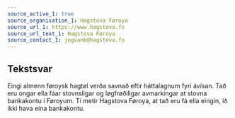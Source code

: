 ```yaml
---
source_active_1: true
source_organisation_1: Hagstova Føroya
source_url_1: https://www.hagstova.fo
source_url_text_1: Hagstova Føroya
source_contact_1: jogvanb@hagstova.fo
---
```

## Tekstsvar  
Eingi almenn føroysk hagtøl verða savnað eftir háttalagnum fyri ávísan. Tað eru ongar ella fáar stovnsligar og løgfrøðiligar avmarkingar at stovna bankakontu í Føroyum. Tí metir Hagstova Føroya, at tað eru fá ella eingin, ið ikki hava eina bankakontu.
